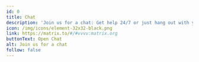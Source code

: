 ```yaml
---
id: 0
title: Chat
description: 'Join us for a chat: Get help 24/7 or just hang out with your fellow patchers.'
icon: /img/icons/element-32x32-black.png
link: https://matrix.to/#/#vvvv:matrix.org
buttonText: Open Chat
alt: Join us for a chat
follow: false
---
```

